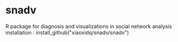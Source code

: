 # snadv
R package for diagnosis and visualizations in social network analysis
installation :
install_github("xiaoxidq/snadv/snadv")
